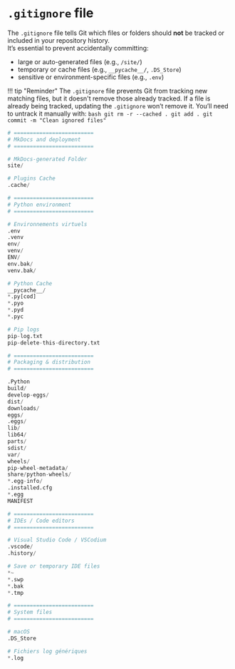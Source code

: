 # `.gitignore` file

The `.gitignore` file tells Git which files or folders should **not** be tracked or included in your repository history.  
It’s essential to prevent accidentally committing:

- large or auto-generated files (e.g., `/site/`)
- temporary or cache files (e.g., `__pycache__/`, `.DS_Store`)
- sensitive or environment-specific files (e.g., `.env`)

!!! tip "Reminder"
    The `.gitignore` file prevents Git from tracking new matching files, but it doesn't remove those already tracked. If a file is already being tracked, updating the `.gitignore` won’t remove it.
    You’ll need to untrack it manually with:
    ```bash
    git rm -r --cached .
    git add .
    git commit -m "Clean ignored files"
    ```

```py
# =========================
# MkDocs and deployment
# =========================

# MkDocs-generated Folder
site/

# Plugins Cache
.cache/

# =========================
# Python environment
# =========================

# Environnements virtuels
.env
.venv
env/
venv/
ENV/
env.bak/
venv.bak/

# Python Cache
__pycache__/
*.py[cod]
*.pyo
*.pyd
*.pyc

# Pip logs
pip-log.txt
pip-delete-this-directory.txt

# =========================
# Packaging & distribution
# =========================

.Python
build/
develop-eggs/
dist/
downloads/
eggs/
.eggs/
lib/
lib64/
parts/
sdist/
var/
wheels/
pip-wheel-metadata/
share/python-wheels/
*.egg-info/
.installed.cfg
*.egg
MANIFEST

# =========================
# IDEs / Code editors
# =========================

# Visual Studio Code / VSCodium
.vscode/
.history/

# Save or temporary IDE files
*~
*.swp
*.bak
*.tmp

# =========================
# System files
# =========================

# macOS
.DS_Store

# Fichiers log génériques
*.log
```